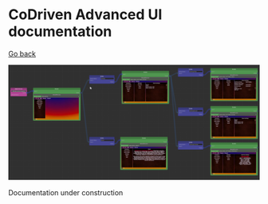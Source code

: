 ﻿# CoDriven Advanced UI documentation

[Go back](index.md)

![graph editor image](images/features/graph_editor.png)

Documentation under construction